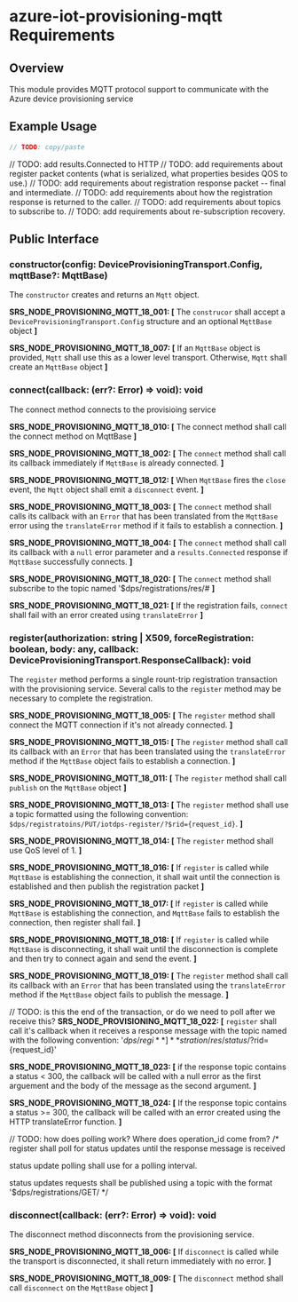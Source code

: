 # azure-iot-provisioning-mqtt Requirements

## Overview
This module provides MQTT protocol support to communicate with the Azure device provisioning service

## Example Usage
```js
// TODO: copy/paste

```

// TODO: add results.Connected to HTTP
// TODO: add requirements about register packet contents (what is serialized, what properties besides QOS to use.)
// TODO: add requirements about registration response packet -- final and intermediate.
// TODO: add requirements about how the registration response is returned to the caller.
// TODO: add requirements about topics to subscribe to.
// TODO: add requirements about re-subscription recovery.

## Public Interface

### constructor(config: DeviceProvisioningTransport.Config, mqttBase?: MqttBase)
The `constructor` creates and returns an `Mqtt` object.

**SRS_NODE_PROVISIONING_MQTT_18_001: [** The `construcor` shall accept a `DeviceProvisioningTransport.Config` structure and an optional `MqttBase` object **]**

**SRS_NODE_PROVISIONING_MQTT_18_007: [** If an `MqttBase` object is provided, `Mqtt` shall use this as a lower level transport.  Otherwise, `Mqtt` shall create an `MqttBase` object **]**

### connect(callback: (err?: Error) => void): void
The connect method connects to the provisioing service

**SRS_NODE_PROVISIONING_MQTT_18_010: [** The connect method shall call the connect method on MqttBase **]**

**SRS_NODE_PROVISIONING_MQTT_18_002: [** The `connect` method shall call its callback immediately if `MqttBase` is already connected. **]**

**SRS_NODE_PROVISIONING_MQTT_18_012: [** When `MqttBase` fires the `close` event, the `Mqtt` object shall emit a `disconnect` event. **]**

**SRS_NODE_PROVISIONING_MQTT_18_003: [** The `connect` method shall calls its callback with an `Error` that has been translated from the `MqttBase` error using the `translateError` method if it fails to establish a connection. **]**

**SRS_NODE_PROVISIONING_MQTT_18_004: [** The `connect` method shall call its callback with a `null` error parameter and a `results.Connected` response if `MqttBase` successfully connects. **]**

**SRS_NODE_PROVISIONING_MQTT_18_020: [** The `connect` method shall subscribe to the topic named '$dps/registrations/res/# **]**

**SRS_NODE_PROVISIONING_MQTT_18_021: [** If the registration fails, `connect` shall fail with an error created using `translateError` **]**


### register(authorization: string | X509, forceRegistration: boolean, body: any, callback: DeviceProvisioningTransport.ResponseCallback): void
The `register` method performs a single rount-trip registration transaction with the provisioning service.  Several calls to the `register` method may be necessary to complete the registration.

**SRS_NODE_PROVISIONING_MQTT_18_005: [** The `register` method shall connect the MQTT connection if it's not already connected. **]**

**SRS_NODE_PROVISIONING_MQTT_18_015: [** The `register` method shall call its callback with an `Error` that has been translated using the `translateError` method if the `MqttBase` object fails to establish a connection. **]**

**SRS_NODE_PROVISIONING_MQTT_18_011: [** The `register` method shall call `publish` on the `MqttBase` object **]**

**SRS_NODE_PROVISIONING_MQTT_18_013: [** The `register` method shall use a topic formatted using the following convention: `$dps/registratoins/PUT/iotdps-register/?$rid={request_id}`. **]**

**SRS_NODE_PROVISIONING_MQTT_18_014: [** The `register` method shall use QoS level of 1. **]**

**SRS_NODE_PROVISIONING_MQTT_18_016: [** If `register` is called while `MqttBase` is establishing the connection, it shall wait until the connection is established and then publish the registration packet **]**

**SRS_NODE_PROVISIONING_MQTT_18_017: [** If `register` is called while `MqttBase` is establishing the connection, and `MqttBase` fails to establish the connection, then register shall fail. **]**

**SRS_NODE_PROVISIONING_MQTT_18_018: [** If `register` is called while `MqttBase` is disconnecting, it shall wait until the disconnection is complete and then try to connect again and send the event. **]**

**SRS_NODE_PROVISIONING_MQTT_18_019: [** The `register` method shall call its callback with an `Error` that has been translated using the `translateError` method if the `MqttBase` object fails to publish the message. **]**

// TODO: is this the end of the transaction, or do we need to poll after we receive this?
**SRS_NODE_PROVISIONING_MQTT_18_022: [** `register` shall call it's callback when it receives a response message with the topic named with the following convention: '$dps/regi **]**stration/res/{status}/?$rid={request_id}'

**SRS_NODE_PROVISIONING_MQTT_18_023: [** if the response topic contains a status < 300, the callback will be called with a null error as the first arguement and the body of the message as the second argument. **]**

**SRS_NODE_PROVISIONING_MQTT_18_024: [** If the response topic contains a status >= 300, the callback will be called with an error created using the HTTP translateError function. **]**

// TODO: how does polling work?  Where does operation_id come from?
/*
register shall poll for status updates until the response message is received

status update polling shall use <TODO> for a polling interval.

status updates requests shall be published using a topic with the format '$dps/registrations/GET/
*/

### disconnect(callback: (err?: Error) => void): void
The disconnect method disconnects from the provisioning service.

**SRS_NODE_PROVISIONING_MQTT_18_006: [** If `disconnect` is called while the transport is disconnected, it shall return immediately with no error. **]**

**SRS_NODE_PROVISIONING_MQTT_18_009: [** The `disconnect` method shall call `disconnect` on the `MqttBase` object **]**

